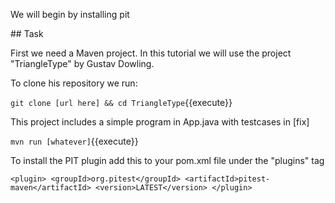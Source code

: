 We will begin by installing pit

## Task

First we need a Maven project. In this tutorial we will use the project "TriangleType" by Gustav Dowling.

To clone his repository we run:

`git clone [url here] && cd TriangleType`{{execute}}

This project includes a simple program in App.java with testcases in [fix]

`mvn run [whatever]`{{execute}}

To install the PIT plugin add this to your pom.xml file under the "plugins" tag

`<plugin>
    <groupId>org.pitest</groupId>
    <artifactId>pitest-maven</artifactId>
    <version>LATEST</version>
</plugin>`

